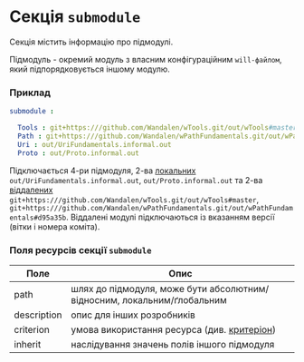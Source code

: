 # Секція <code>submodule</code>

Секція містить інформацію про підмодулі.

Підмодуль - окремий модуль з власним конфігураційним <code>will-файлом</code>, який підпорядковується іншому модулю.  

### Приклад

```yml
submodule :

  Tools : git+https:///github.com/Wandalen/wTools.git/out/wTools#master
  Path : git+https:///github.com/Wandalen/wPathFundamentals.git/out/wPathFundamentals#d95a35b
  Uri : out/UriFundamentals.informal.out
  Proto : out/Proto.informal.out
```

Підключається 4-ри підмодуля, 2-ва [локальних](SubmodulesLocalAndRemote.md#Локальний-підмодуль) `out/UriFundamentals.informal.out`, `out/Proto.informal.out` та 2-ва [віддалених](SubmodulesLocalAndRemote.md#Віддалений-підмодуль) `git+https:///github.com/Wandalen/wTools.git/out/wTools#master`, `git+https:///github.com/Wandalen/wPathFundamentals.git/out/wPathFundamentals#d95a35b`. Віддалені модулі підключаються із вказанням версії (вітки і номера коміта).

### Поля ресурсів секції `submodule`

| Поле           | Опис                                           |
|----------------|------------------------------------------------|
| path           | шлях до підмодуля, може бути абсолютним/відносним, локальним/ґлобальним |
| description    | опис для інших розробників                                 |
| criterion      | умова використання ресурса (див. [критеріон](Criterions.md)) |
| inherit        | наслідування значень полів іншого підмодуля      |
